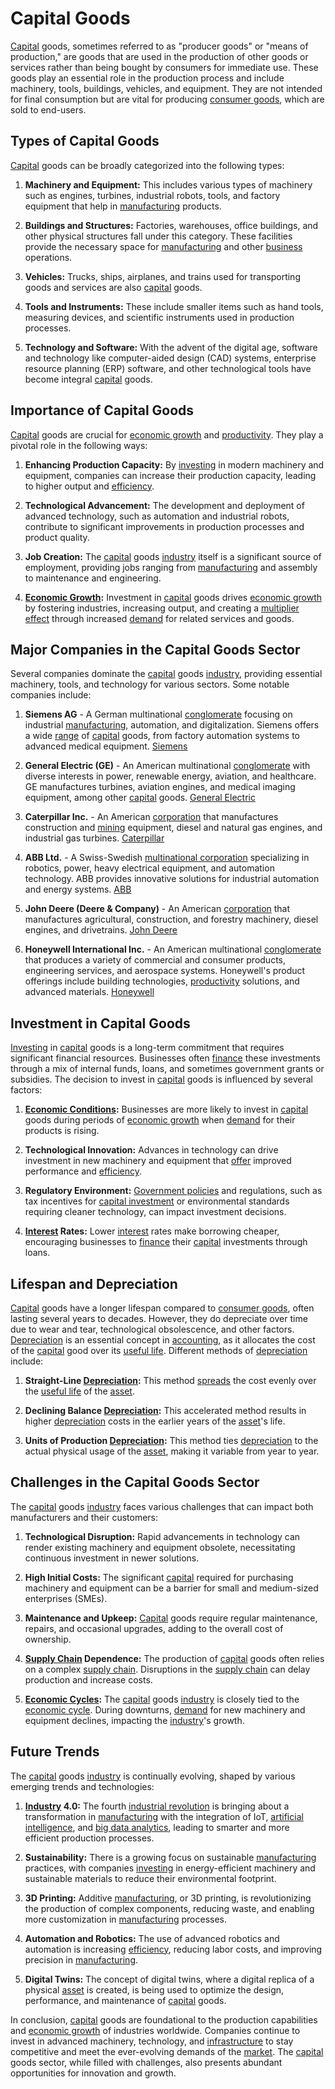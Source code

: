 # Capital Goods

[Capital](../c/capital.md) goods, sometimes referred to as "producer goods" or "means of production," are goods that are used in the production of other goods or services rather than being bought by consumers for immediate use. These goods play an essential role in the production process and include machinery, tools, buildings, vehicles, and equipment. They are not intended for final consumption but are vital for producing [consumer goods](../c/consumer_goods.md), which are sold to end-users.

## Types of Capital Goods

[Capital](../c/capital.md) goods can be broadly categorized into the following types:

1. **Machinery and Equipment:** This includes various types of machinery such as engines, turbines, industrial robots, tools, and factory equipment that help in [manufacturing](../m/manufacturing.md) products.

2. **Buildings and Structures:** Factories, warehouses, office buildings, and other physical structures fall under this category. These facilities provide the necessary space for [manufacturing](../m/manufacturing.md) and other [business](../b/business.md) operations.

3. **Vehicles:** Trucks, ships, airplanes, and trains used for transporting goods and services are also [capital](../c/capital.md) goods.

4. **Tools and Instruments:** These include smaller items such as hand tools, measuring devices, and scientific instruments used in production processes.

5. **Technology and Software:** With the advent of the digital age, software and technology like computer-aided design (CAD) systems, enterprise resource planning (ERP) software, and other technological tools have become integral [capital](../c/capital.md) goods.

## Importance of Capital Goods

[Capital](../c/capital.md) goods are crucial for [economic growth](../e/economic_growth.md) and [productivity](../p/productivity.md). They play a pivotal role in the following ways:

1. **Enhancing Production Capacity:** By [investing](../i/investing.md) in modern machinery and equipment, companies can increase their production capacity, leading to higher output and [efficiency](../e/efficiency.md).

2. **Technological Advancement:** The development and deployment of advanced technology, such as automation and industrial robots, contribute to significant improvements in production processes and product quality.

3. **Job Creation:** The [capital](../c/capital.md) goods [industry](../i/industry.md) itself is a significant source of employment, providing jobs ranging from [manufacturing](../m/manufacturing.md) and assembly to maintenance and engineering.

4. **[Economic Growth](../e/economic_growth.md):** Investment in [capital](../c/capital.md) goods drives [economic growth](../e/economic_growth.md) by fostering industries, increasing output, and creating a [multiplier effect](../m/multiplier_effect.md) through increased [demand](../d/demand.md) for related services and goods.

## Major Companies in the Capital Goods Sector

Several companies dominate the [capital](../c/capital.md) goods [industry](../i/industry.md), providing essential machinery, tools, and technology for various sectors. Some notable companies include:

1. **Siemens AG** - A German multinational [conglomerate](../c/conglomerate.md) focusing on industrial [manufacturing](../m/manufacturing.md), automation, and digitalization. Siemens offers a wide [range](../r/range.md) of [capital](../c/capital.md) goods, from factory automation systems to advanced medical equipment. [Siemens](https://www.siemens.com)

2. **General Electric (GE)** - An American multinational [conglomerate](../c/conglomerate.md) with diverse interests in power, renewable energy, aviation, and healthcare. GE manufactures turbines, aviation engines, and medical imaging equipment, among other [capital](../c/capital.md) goods. [General Electric](https://www.ge.com)

3. **Caterpillar Inc.** - An American [corporation](../c/corporation.md) that manufactures construction and [mining](../m/mining.md) equipment, diesel and natural gas engines, and industrial gas turbines. [Caterpillar](https://www.caterpillar.com)

4. **ABB Ltd.** - A Swiss-Swedish [multinational corporation](../m/multinational_corporation.md) specializing in robotics, power, heavy electrical equipment, and automation technology. ABB provides innovative solutions for industrial automation and energy systems. [ABB](https://global.abb)

5. **John Deere (Deere & Company)** - An American [corporation](../c/corporation.md) that manufactures agricultural, construction, and forestry machinery, diesel engines, and drivetrains. [John Deere](https://www.deere.com)

6. **Honeywell International Inc.** - An American multinational [conglomerate](../c/conglomerate.md) that produces a variety of commercial and consumer products, engineering services, and aerospace systems. Honeywell's product offerings include building technologies, [productivity](../p/productivity.md) solutions, and advanced materials. [Honeywell](https://www.honeywell.com)

## Investment in Capital Goods

[Investing](../i/investing.md) in [capital](../c/capital.md) goods is a long-term commitment that requires significant financial resources. Businesses often [finance](../f/finance.md) these investments through a mix of internal funds, loans, and sometimes government grants or subsidies. The decision to invest in [capital](../c/capital.md) goods is influenced by several factors:

1. **[Economic Conditions](../e/economic_conditions.md):** Businesses are more likely to invest in [capital](../c/capital.md) goods during periods of [economic growth](../e/economic_growth.md) when [demand](../d/demand.md) for their products is rising.

2. **Technological Innovation:** Advances in technology can drive investment in new machinery and equipment that [offer](../o/offer.md) improved performance and [efficiency](../e/efficiency.md).

3. **Regulatory Environment:** [Government policies](../g/government_policies_in_trading.md) and regulations, such as tax incentives for [capital investment](../c/capital_investment.md) or environmental standards requiring cleaner technology, can impact investment decisions.

4. **[Interest](../i/interest.md) Rates:** Lower [interest](../i/interest.md) rates make borrowing cheaper, encouraging businesses to [finance](../f/finance.md) their [capital](../c/capital.md) investments through loans.

## Lifespan and Depreciation

[Capital](../c/capital.md) goods have a longer lifespan compared to [consumer goods](../c/consumer_goods.md), often lasting several years to decades. However, they do depreciate over time due to wear and tear, technological obsolescence, and other factors. [Depreciation](../d/depreciation.md) is an essential concept in [accounting](../a/accounting.md), as it allocates the cost of the [capital](../c/capital.md) good over its [useful life](../u/useful_life.md). Different methods of [depreciation](../d/depreciation.md) include:

1. **Straight-Line [Depreciation](../d/depreciation.md):** This method [spreads](../s/spreads.md) the cost evenly over the [useful life](../u/useful_life.md) of the [asset](../a/asset.md).

2. **Declining Balance [Depreciation](../d/depreciation.md):** This accelerated method results in higher [depreciation](../d/depreciation.md) costs in the earlier years of the [asset](../a/asset.md)'s life.

3. **Units of Production [Depreciation](../d/depreciation.md):** This method ties [depreciation](../d/depreciation.md) to the actual physical usage of the [asset](../a/asset.md), making it variable from year to year.

## Challenges in the Capital Goods Sector

The [capital](../c/capital.md) goods [industry](../i/industry.md) faces various challenges that can impact both manufacturers and their customers:

1. **Technological Disruption:** Rapid advancements in technology can render existing machinery and equipment obsolete, necessitating continuous investment in newer solutions.

2. **High Initial Costs:** The significant [capital](../c/capital.md) required for purchasing machinery and equipment can be a barrier for small and medium-sized enterprises (SMEs).

3. **Maintenance and Upkeep:** [Capital](../c/capital.md) goods require regular maintenance, repairs, and occasional upgrades, adding to the overall cost of ownership.

4. **[Supply Chain](../s/supply_chain.md) Dependence:** The production of [capital](../c/capital.md) goods often relies on a complex [supply chain](../s/supply_chain.md). Disruptions in the [supply chain](../s/supply_chain.md) can delay production and increase costs.

5. **[Economic Cycles](../e/economic_cycles.md):** The [capital](../c/capital.md) goods [industry](../i/industry.md) is closely tied to the [economic cycle](../e/economic_cycle.md). During downturns, [demand](../d/demand.md) for new machinery and equipment declines, impacting the [industry](../i/industry.md)'s growth.

## Future Trends

The [capital](../c/capital.md) goods [industry](../i/industry.md) is continually evolving, shaped by various emerging trends and technologies:

1. **[Industry](../i/industry.md) 4.0:** The fourth [industrial revolution](../i/industrial_revolution.md) is bringing about a transformation in [manufacturing](../m/manufacturing.md) with the integration of IoT, [artificial intelligence](../a/artificial_intelligence_in_trading.md), and [big data analytics](../b/big_data_analytics_in_trading.md), leading to smarter and more efficient production processes.

2. **Sustainability:** There is a growing focus on sustainable [manufacturing](../m/manufacturing.md) practices, with companies [investing](../i/investing.md) in energy-efficient machinery and sustainable materials to reduce their environmental footprint.

3. **3D Printing:** Additive [manufacturing](../m/manufacturing.md), or 3D printing, is revolutionizing the production of complex components, reducing waste, and enabling more customization in [manufacturing](../m/manufacturing.md) processes.

4. **Automation and Robotics:** The use of advanced robotics and automation is increasing [efficiency](../e/efficiency.md), reducing labor costs, and improving precision in [manufacturing](../m/manufacturing.md).

5. **Digital Twins:** The concept of digital twins, where a digital replica of a physical [asset](../a/asset.md) is created, is being used to optimize the design, performance, and maintenance of [capital](../c/capital.md) goods.

In conclusion, [capital](../c/capital.md) goods are foundational to the production capabilities and [economic growth](../e/economic_growth.md) of industries worldwide. Companies continue to invest in advanced machinery, technology, and [infrastructure](../i/infrastructure.md) to stay competitive and meet the ever-evolving demands of the [market](../m/market.md). The [capital](../c/capital.md) goods sector, while filled with challenges, also presents abundant opportunities for innovation and growth.

